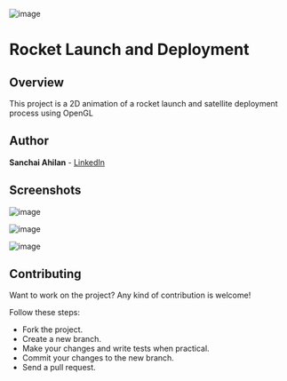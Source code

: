 ![image](https://user-images.githubusercontent.com/89059194/144704937-6735c417-f559-4653-9d0d-c3895e0b875d.png)

# Rocket Launch and Deployment


## Overview
This project is a 2D animation of a rocket launch and satellite deployment process using OpenGL


## Author
**Sanchai Ahilan** - [LinkedIn](https://www.linkedin.com/in/sanchai-ahilan-j-k-812953222/)


## Screenshots
![image](https://user-images.githubusercontent.com/89059194/144704037-bfa3fd77-6fab-4da4-8c76-e0f85246d966.png)

![image](https://user-images.githubusercontent.com/89059194/144704084-583e34c3-afff-4753-852a-41b2e9608290.png)

![image](https://user-images.githubusercontent.com/89059194/144704093-af16adc6-efd3-4ae4-8af9-a754bedd56af.png)


## Contributing
Want to work on the project? Any kind of contribution is welcome!

Follow these steps:
* Fork the project.
* Create a new branch.
* Make your changes and write tests when practical.
* Commit your changes to the new branch.
* Send a pull request.
